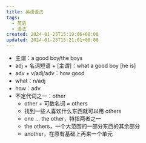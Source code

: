 ```yaml
---
title: 英语语法
tags:
  - 英语
  - 语法
created: 2024-01-25T15:19:06+08:00
updated: 2024-01-25T15:21:01+08:00
---
```


- 主谓：a good boy/the boys
- adj + 名词短语 + \[主谓\]：what a good boy \[he is\]
- adv + v/adj/adv：how good
- what：n/adj
- how：adv
- 不定代词之一：other
  * other + 可数名词 = others
  * 找到一些人喜欢什么东西就可以用 others
  * one … the other，特指两者之一
  * the others，一个大范围的一部分东西的其余部分
  * another，在原有基础上再来一个单元
